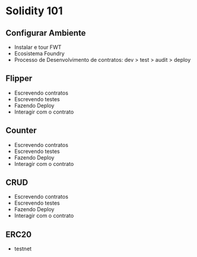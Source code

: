 # Solidity 101 
## Configurar Ambiente
- Instalar e tour FWT
- Ecosistema Foundry
- Processo de Desenvolvimento de contratos: dev > test > audit > deploy 

## Flipper 
- Escrevendo contratos
- Escrevendo testes
- Fazendo Deploy
- Interagir com o contrato 

## Counter 
- Escrevendo contratos
- Escrevendo testes
- Fazendo Deploy
- Interagir com o contrato
  
## CRUD 
- Escrevendo contratos
- Escrevendo testes
- Fazendo Deploy
- Interagir com o contrato

## ERC20 
- testnet
